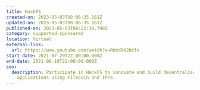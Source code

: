 ```yaml
---
title: HackFS
created-on: 2023-05-03T08:06:35.161Z
updated-on: 2023-05-03T08:06:35.161Z
published-on: 2023-05-03T08:22:38.798Z
category: supported-sponsored
location: Virtual
external-link:
  url: https://www.youtube.com/watch?v=RWxd9X2bKfo
start-date: 2021-07-29T22:00:00.000Z
end-date: 2021-08-19T22:00:00.000Z
seo:
  description: Participate in HackFS to innovate and build decentralized
    applications using Filecoin and IPFS.
---
```

